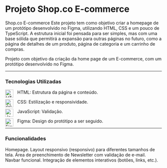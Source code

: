 # Projeto Shop.co E-commerce

Shop.co E-commerce
Este projeto tem como objetivo criar a homepage de um protótipo desenvolvido no Figma, utilizando HTML, CSS e um pouco de TypeScript. A estrutura inicial foi pensada para ser simples, mas com uma base sólida que permitirá a expansão para outras páginas no futuro, como a página de detalhes de um produto, página de categoria e um carrinho de compras.

Projeto com objetivo da criação da home page de um E-commerce, com um protótipo desenvolvido no Figma.

---------------------------------------------------------------------------------------------------------------------------------------------------


### Tecnologias Utilizadas

<img align="left" alt="HTML5" width="26px" style="padding-right:10px;" src="https://cdn.jsdelivr.net/gh/devicons/devicon/icons/html5/html5-original.svg" /> HTML: Estrutura da página e conteúdo.

<img align="left" alt="CSS3" width="26px" style="padding-right:10px;" src="https://cdn.jsdelivr.net/gh/devicons/devicon/icons/css3/css3-original.svg" /> CSS: Estilização e responsividade.

<img align="left" alt="JavaScript" width="26px" style="padding-right:10px;" src="https://cdn.jsdelivr.net/gh/devicons/devicon/icons/javascript/javascript-original.svg" /> JavaScript: Validação.

<img align="left" alt="Figma" width="26px" style="padding-right:10px;" src="https://cdn.jsdelivr.net/gh/devicons/devicon@latest/icons/figma/figma-original.svg" /> Figma: Design do protótipo a ser seguido.

---------------------------------------------------------------------------------------------------------------------------------------------------


### Funcionalidades
Homepage.
Layout responsivo (responsivo) para diferentes tamanhos de tela.
Área de preenchimento de Newsletter com validação de e-mail.
Navbar funcional.
Integração de elementos interativos (botões, links, etc.).
